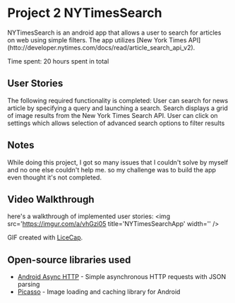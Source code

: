 # Project 2 NYTimesSearch

NYTimesSearch is an android app that allows a user to search for articles on web using simple filters. The app utilizes [New York Times API]
(htto://developer.nytimes.com/docs/read/article_search_api_v2).

Time spent: 20 hours spent in total

## User Stories
The following required functionality is completed:
User can search for news article by specifying a query and launching a search.
Search displays a grid of image results from the New York Times Search API.
User can click on settings which allows selection of advanced search options to filter results

## Notes
While doing this project, I got so many issues that I couldn't solve by myself and no one else couldn't help me.
so my challenge was to build the app even thought it's not completed. 


## Video Walkthrough
here's a walkthrough of implemented user stories:
<img src='https://imgur.com/a/vhGzi05 title='NYTimesSearchApp' width='' />

GIF created with [LiceCap](http://www.cockos.com/licecap/).

## Open-source libraries used

- [Android Async HTTP](https://github.com/loopj/android-async-http) - Simple asynchronous HTTP requests with JSON parsing
- [Picasso](http://square.github.io/picasso/) - Image loading and caching library for Android

